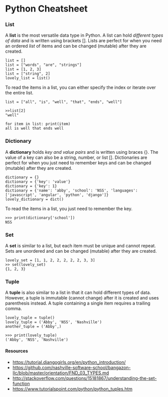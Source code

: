 # Python Cheatsheet

### List

A **list** is the most versatile data type in Python. A list can hold *different types of data* and is written using brackets []. Lists are perfect for when you need an ordered *list* of items and can be changed (mutable) after they are created.

`list = []`  
`list = ["words", "are", "strings"]`  
`list = [1, 2, 3]`    
`list = ["string", 2]`    
`lovely_list = list()`  

To read the items in a list, you can either specify the index or iterate over the entire list. 

`list = ["all", "is", "well", "that", "ends", "well"]`  

`>>list[2]`  
`"well"`    

`for item in list: print(item)`  
`all is well that ends well`  


### Dictionary

A **dictionary** holds *key and value pairs* and is written using braces {}. The value of a key can also be a string, number, or list []. Dictionaries are perfect for when you just need to remember keys and can be changed (mutable) after they are created.

`dictionary = {}`  
`dictionary = {'key': 'value'}`    
`dictionary = {'key': 1}`    
`dictionary = {'name': 'abby', 'school': 'NSS', 'languages': ['javascript', 'angular', 'python', 'django']}`   
`lovely_dictionary = dict()`    

To read the items in a list, you just need to remember the key. 

`>>> print(dictionary['school'])`  
`NSS`  


### Set 

A **set** is similar to a list, but each item must be unique and cannot repeat. Sets are unordered and can be changed (mutable) after they are created.  

`lovely_set = [1, 1, 2, 2, 2, 2, 2, 3, 3]`    
`>> set(lovely_set)`   
`{1, 2, 3}`  


### Tuple

A **tuple** is also similar to a list in that it can hold different types of data. However, a tuple is immutable (cannot change) after it is created and uses parenthesis instead. A tuple containing a single item requires a trailing comma.

`lovely_tuple = tuple()`    
`lovely_tuple = ('Abby', 'NSS', 'Nashville')`    
`another_tuple = ('Abby',)`    

`>>> print(lovely_tuple)`  
`('Abby', 'NSS', 'Nashville')`  


#### Resources
* https://tutorial.djangogirls.org/en/python_introduction/  
* https://github.com/nashville-software-school/bangazon-llc/blob/master/orientation/FND_03_TYPES.md
* http://stackoverflow.com/questions/15181867/understanding-the-set-function
* https://www.tutorialspoint.com/python/python_tuples.htm

